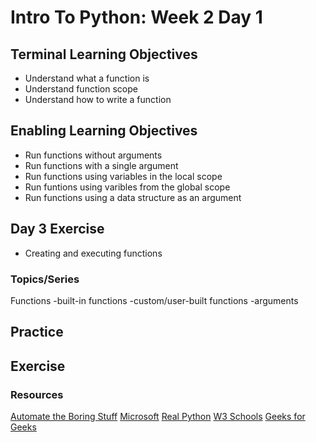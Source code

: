 # Intro To Python: Week 2 Day 1


## Terminal Learning Objectives
- Understand what a function is
- Understand function scope
- Understand how to write a function

## Enabling Learning Objectives
- Run functions without arguments
- Run functions with a  single argument
- Run functions using variables in the local scope
- Run funtions using varibles from the global scope
- Run functions using a data structure as an argument

## Day 3 Exercise
- Creating and executing functions

### Topics/Series
Functions
    -built-in functions
    -custom/user-built functions
    -arguments

## Practice

## Exercise

### Resources
[Automate the Boring Stuff](https://automatetheboringstuff.com/chapter3/)
[Microsoft](https://docs.microsoft.com/en-us/dotnet/visual-basic/programming-guide/language-features/procedures/differences-between-parameters-and-arguments)
[Real Python](https://realpython.com/python-scope-legb-rule/#:~:text=%20Python%20Scope%20%26%20the%20LEGB%20Rule%3A%20Resolving,a%20special%20use%20case%20of%20the...%20More%20)
[W3 Schools](https://www.w3schools.com/PYTHON/python_scope.asp)
[Geeks for Geeks](https://www.geeksforgeeks.org/global-keyword-in-python/)
